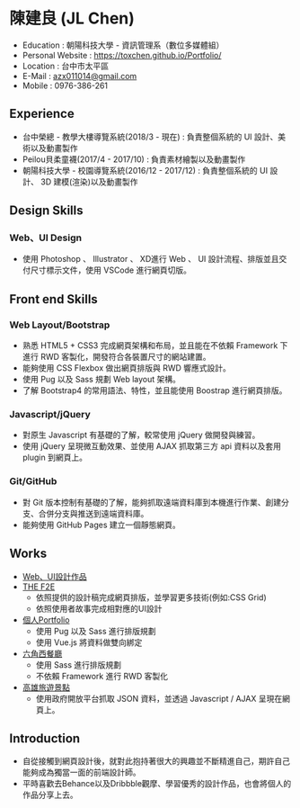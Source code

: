 # 陳建良 (JL Chen)
* Education : 朝陽科技大學 - 資訊管理系（數位多媒體組）
* Personal Website : https://toxchen.github.io/Portfolio/
* Location : 台中市太平區
* E-Mail : azx011014@gmail.com
* Mobile : 0976-386-261

## Experience
* 台中榮總 - 教學大樓導覽系統(2018/3 - 現在) : 負責整個系統的 UI 設計、美術以及動畫製作
* Peilou貝柔童襪(2017/4 - 2017/10) : 負責素材繪製以及動畫製作
* 朝陽科技大學 - 校園導覽系統(2016/12 - 2017/12) : 負責整個系統的 UI 設計、 3D 建模(渲染)以及動畫製作

## Design Skills
### Web、UI Design
* 使用 Photoshop 、 Illustrator 、 XD進行 Web 、 UI 設計流程、排版並且交付尺寸標示文件，使用 VSCode 進行網頁切版。

## Front end Skills
### Web Layout/Bootstrap
* 熟悉 HTML5 + CSS3 完成網頁架構和布局，並且能在不依賴 Framework 下進行 RWD 客製化，開發符合各裝置尺寸的網站建置。
* 能夠使用 CSS Flexbox 做出網頁排版與 RWD 響應式設計。
* 使用 Pug 以及 Sass 規劃 Web layout 架構。
* 了解 Bootstrap4 的常用語法、特性，並且能使用 Boostrap 進行網頁排版。
### Javascript/jQuery
* 對原生 Javascript 有基礎的了解，較常使用 jQuery 做開發與練習。
* 使用 jQuery 呈現微互動效果、並使用 AJAX 抓取第三方 api 資料以及套用 plugin 到網頁上。
### Git/GitHub
* 對 Git 版本控制有基礎的了解，能夠抓取遠端資料庫到本機進行作業、創建分支、合併分支與推送到遠端資料庫。
* 能夠使用 GitHub Pages 建立一個靜態網頁。

## Works
* [Web、UI設計作品](https://www.behance.net/azx011014fa1e)
* [THE F2E](https://github.com/ToxChen/THE-F2E)
  * 依照提供的設計稿完成網頁排版，並學習更多技術(例如:CSS Grid)
  * 依照使用者故事完成相對應的UI設計
* [個人Portfolio](https://toxchen.github.io/Portfolio/)
  * 使用 Pug 以及 Sass 進行排版規劃
  * 使用 Vue.js 將資料做雙向綁定
* [六角西餐廳](https://toxchen.github.io/HexRestaurant/)
  * 使用 Sass 進行排版規劃
  * 不依賴 Framework 進行 RWD 客製化
* [高雄旅遊景點](https://toxchen.github.io/KaohsiungTravel/)
  * 使用政府開放平台抓取 JSON 資料，並透過 Javascript / AJAX 呈現在網頁上。

## Introduction
* 自從接觸到網頁設計後，就對此抱持著很大的興趣並不斷精進自己，期許自己能夠成為獨當一面的前端設計師。
* 平時喜歡去Behance以及Dribbble觀摩、學習優秀的設計作品，也會將個人的作品分享上去。
